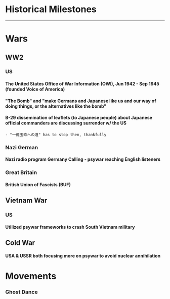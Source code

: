 # Historical Milestones
---
# Wars
## WW2
### US
#### The United States Office of War Information (OWI), Jun 1942 - Sep 1945 (founded Voice of America)
#### "The Bomb" and "make Germans and Japanese like us and our way of doing things, or the alternatives like the bomb"
#### B-29 dissemination of leaflets (to Japanese people) about Japanese official commanders are discussing surrender w/ the US
	- "一億玉砕への道" has to stop then, thankfully
### Nazi German
#### Nazi radio program Germany Calling - psywar reaching English listeners
### Great Britain
#### British Union of Fascists (BUF)

## Vietnam War
### US
#### Utilized psywar frameworks to crash South Vietnam military

## Cold War
#### USA & USSR both focusing more on psywar to avoid nuclear annihilation

# Movements
### Ghost Dance